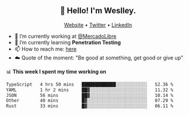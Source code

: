 <h2 align="center">👋 Hello! I'm Weslley.</h2>
<p align="center">
  <a href="http://weslleyneri.com.br">Website</a> •
  <a href="https://twitter.com/Weslley_Neri">Twitter</a> •
  <a href="https://www.linkedin.com/in/weslley-neri-3658908b">LinkedIn</a>
</p>


- 🔭 I’m currently working at [@MercadoLibre](https://github.com/mercadolibre)
- 🌱 I’m currently learning **Penetration Testing**
- 📫 How to reach me: [here](mailto:weslley39@gmail.com)
- ☁️ Quote of the moment: "Be good at something, get good or give up"

📊 **This week I spent my time working on**
<!--START_SECTION:waka-->

```txt
TypeScript   4 hrs 50 mins   █████████████░░░░░░░░░░░░   52.36 %
YAML         1 hr 2 mins     ██▓░░░░░░░░░░░░░░░░░░░░░░   11.32 %
JSON         56 mins         ██▓░░░░░░░░░░░░░░░░░░░░░░   10.14 %
Other        40 mins         █▓░░░░░░░░░░░░░░░░░░░░░░░   07.29 %
Rust         33 mins         █▓░░░░░░░░░░░░░░░░░░░░░░░   06.11 %
```

<!--END_SECTION:waka-->

<!-- Inspired by https://github.com/gruselhaus/gruselhaus -->